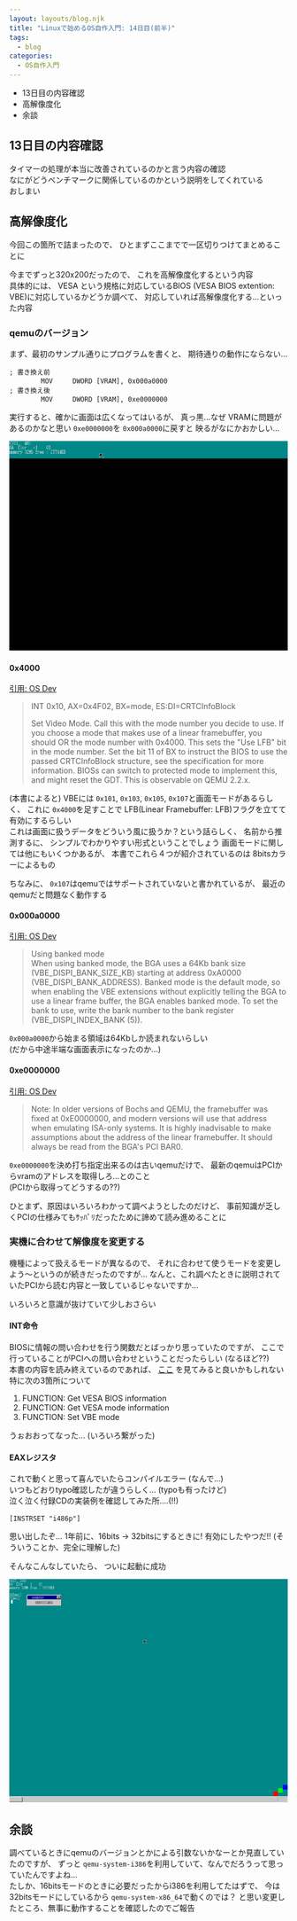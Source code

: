 ```yaml
---
layout: layouts/blog.njk
title: "Linuxで始めるOS自作入門: 14日目(前半)"
tags:
  - blog
categories:
  - OS自作入門
---
```


- 13日目の内容確認
- 高解像度化
- 余談

## 13日目の内容確認

タイマーの処理が本当に改善されているのかと言う内容の確認\
なにがどうベンチマークに関係しているのかという説明をしてくれている\
おしまい

## 高解像度化

今回この箇所で詰まったので、 ひとまずここまでで一区切りつけてまとめることに

今までずっと320x200だったので、 これを高解像度化するという内容\
具体的には、 VESA という規格に対応しているBIOS (VESA BIOS extention:
VBE)に対応しているかどうか調べて、 対応していれば高解像度化する...といった内容

### qemuのバージョン

まず、最初のサンプル通りにプログラムを書くと、 期待通りの動作にならない...

```text
; 書き換え前
        MOV     DWORD [VRAM], 0x000a0000
; 書き換え後
        MOV     DWORD [VRAM], 0xe0000000
```

実行すると、確かに画面は広くなってはいるが、 真っ黒...なぜ
VRAMに問題があるのかなと思い `0xe0000000`を `0x000a0000`に戻すと
映るがなにかおかしい...

![OSの画像](os-14day-1.png)

#### 0x4000

[引用: OS Dev](https://wiki.osdev.org/VESA_Video_Modes)

> INT 0x10, AX=0x4F02, BX=mode, ES:DI=CRTCInfoBlock
>
> Set Video Mode. Call this with the mode number you decide to use. If you
> choose a mode that makes use of a linear framebuffer, you should OR the mode
> number with 0x4000. This sets the "Use LFB" bit in the mode number. Set the
> bit 11 of BX to instruct the BIOS to use the passed CRTCInfoBlock structure,
> see the specification for more information. BIOSs can switch to protected mode
> to implement this, and might reset the GDT. This is observable on QEMU 2.2.x.

(本書によると) VBEには `0x101`, `0x103`, `0x105`,
`0x107`と画面モードがあるらしく、 これに `0x4000`を足すことで LFB(Linear
Framebuffer: LFB)フラグを立てて有効にするらしい\
これは画面に扱うデータをどういう風に扱うか？という話らしく、
名前から推測するに、 シンプルでわかりやすい形式ということでしょう
画面モードに関しては他にもいくつかあるが、 本書でこれら４つが紹介されているのは
8bitsカラーによるもの

ちなみに、 `0x107`はqemuではサポートされていないと書かれているが、
最近のqemuだと問題なく動作する

#### 0x000a0000

[引用: OS Dev](https://wiki.osdev.org/Bochs_VBE_Extensions#Using_a_linear_frame_buffer_.28LFB.29)

> Using banked mode\
> When using banked mode, the BGA uses a 64Kb bank size (VBE_DISPI_BANK_SIZE_KB)
> starting at address 0xA0000 (VBE_DISPI_BANK_ADDRESS). Banked mode is the
> default mode, so when enabling the VBE extensions without explicitly telling
> the BGA to use a linear frame buffer, the BGA enables banked mode. To set the
> bank to use, write the bank number to the bank register (VBE_DISPI_INDEX_BANK
> (5)).

`0x000a0000`から始まる領域は64Kbしか読まれないらしい\
(だから中途半端な画面表示になったのか...)

#### 0xe0000000

[引用: OS Dev](https://wiki.osdev.org/Bochs_VBE_Extensions#Using_a_linear_frame_buffer_.28LFB.29)

> Note: In older versions of Bochs and QEMU, the framebuffer was fixed at
> 0xE0000000, and modern versions will use that address when emulating ISA-only
> systems. It is highly inadvisable to make assumptions about the address of the
> linear framebuffer. It should always be read from the BGA's PCI BAR0.

`0xe0000000`を決め打ち指定出来るのは古いqemuだけで、
最新のqemuはPCIからvramのアドレスを取得しろ...とのこと\
(PCIから取得ってどうするの??)

ひとまず、原因はいろいろわかって調べようとしたのだけど、
事前知識が乏しくPCIの仕様みてもｻｯﾊﾟﾘだったために諦めて読み進めることに

### 実機に合わせて解像度を変更する

機種によって扱えるモードが異なるので、
それに合わせて使うモードを変更しよう〜というのが続きだったのですが...
なんと、これ調べたときに説明されていたPCIから読む内容と一致しているじゃないですか...

いろいろと意識が抜けていて少しおさらい

#### INT命令

BIOSに情報の問い合わせを行う関数だとばっかり思っていたのですが、
ここで行っていることがPCIへの問い合わせということだったらしい (なるほど??)\
本書の内容を読み終えているのであれば、
[ここ](https://wiki.osdev.org/User:Omarrx024/VESA_Tutorial)
を見てみると良いかもしれない\
特に次の3箇所について

1. FUNCTION: Get VESA BIOS information
1. FUNCTION: Get VESA mode information
1. FUNCTION: Set VBE mode

うぉおおってなった... (いろいろ繋がった)

#### EAXレジスタ

これで動くと思って喜んでいたらコンパイルエラー (なんで...)\
いつもどおりtypo確認したが違うらしく... (typoも有ったけど)\
泣く泣く付録CDの実装例を確認してみた所....(!!)

```text
[INSTRSET "i486p"]
```

思い出したぞ... 1年前に、16bits -> 32bitsにするときに! 有効にしたやつだ!!
(そういうことか、完全に理解した)

そんなこんなしていたら、 ついに起動に成功

![OSの画像](os-14day-2.png)

## 余談

調べているときにqemuのバージョンとかによる引数ないかなーとか見直していたのですが、
ずっと
`qemu-system-i386`を利用していて、なんでだろうって思っていたんですよね...\
たしか、16bitsモードのときに必要だったからi386を利用してたはずで、
今は32bitsモードにしているから `qemu-system-x86_64`で動くのでは？
と思い変更したところ、無事に動作することを確認したのでご報告
